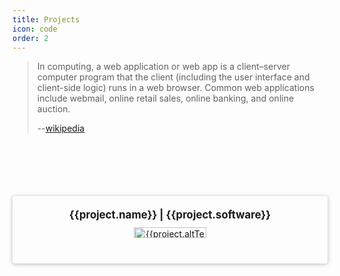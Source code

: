 ```yaml
---
title: Projects
icon: code
order: 2
---
```



<blockquote>
    <p>In computing, a web application or web app is a client–server computer program that the client
        (including the user interface and client-side logic) runs in a web browser. Common web
        applications include webmail, online retail sales, online banking, and online auction.</p>
    <p>--<a href="https://en.wikipedia.org/wiki/Web_application" target="_blank">wikipedia</a></p>
</blockquote>

<div class="container">
  <div class="col-sm-4 portfolio-item column" itemscope itemtype="https://schema.org/SoftwareApplication" v-for= "(project, index) in projects">
      <div class="appTitle">
          <span itemprop="name">{{project.name}}</span> | <span class="blue"
              itemprop="operatingSystem">{{project.software}}</span>
      </div>
      <link itemprop="applicationCategory" :href="project.schema" />
      <a :href="project.link" class="portfolio-link" target="_blank">
          <img :src="project.img" class="img-responsive"
              alt="{{project.altText}}">
      </a>
  </div>
</div>

<script>
  export default {
    data: () => ({
        projects: [
            {
                name: "CatchThatBus",
                software: "Browser",
                schema: "https://schema.org/DeveloperApplication",
                link: "https://m.catchthatbus.com",
                img: "/img/portfolio/catchthatbus.gif",
                altText: "Book Malaysia and Singapore Bus Ticket Online | CatchThatBus"
            },
            {
                name: "Trokka Attraction",
                software: "Browser",
                schema: "https://schema.org/DeveloperApplication",
                link: "https://m.trokka.com/attraction",
                img: "/img/portfolio/trokka.gif",
                altText: "Trokka.com | Book Attractions and Tours for Your Next Holiday"
            },
            {
                name: "CatchThatBus APP",
                software: "IOS APP",
                schema: "https://schema.org/DeveloperApplication",
                link: "https://apps.apple.com/my/app/catchthatbus/id1025824078",
                img: "https://is1-ssl.mzstatic.com/image/thumb/Purple113/v4/ad/b9/3b/adb93b8f-08b6-ac23-8f9e-906f7b2529c2/pr_source.png/230x0w.png",
                altText: "Book Malaysia and Singapore Bus Ticket Online | CatchThatBus"
            },
            {
                name: "klang Sentral",
                software: "Browser",
                schema: "https://schema.org/DeveloperApplication",
                link: "https://klangsentral.com/#/",
                img: "/img/portfolio/klang.gif",
                altText: "Book Malaysia and Singapore Bus Ticket Online | klangsentral"
            },
            {
                name: "Command Line Dictionary",
                software: "TERMINAL",
                schema: "https://schema.org/DeveloperApplication",
                link: "https://github.com/heartstchr/dic",
                img: "/img/portfolio/dictionary.png",
                altText: "CLI for Dictionary"
            },
            {
                name: "Partner Dashboard Upstox",
                software: "Browser",
                schema: "https://schema.org/BusinessApplication",
                link: "https://upstox.com/sub-broker/",
                img: "/img/portfolio/partnerUpstox.png",
                altText: "Open a Sub-Broker account with Upstox"
            },
            {
                name: "Open Demat Account for Upstox",
                software: "Browser",
                schema: "https://schema.org/BusinessApplication",
                link: "https://upstox.com/open-demat-account/",
                img: "/img/portfolio/openDemat.png",
                altText: "Open a Demat Account Online - Demat Account Opening at Upstox"
            },
            {
                name: "CallMatrix",
                software: "Browser",
                schema: "https://schema.org/BusinessApplication",
                link: "https://www.callmatrix.io/",
                img: "/img/portfolio/callmatrix.png",
                altText: "CallMatrix - Call Intelligence, Marketing &amp; Analytics Platform"
            },
            {
                name: "Stock Market",
                software: "Browser",
                schema: "https://schema.org/BusinessApplication",
                link: "https://github.com/heartstchr/StockMarket",
                img: "/img/portfolio/stocks.png",
                altText: "Consuming socket data and plot realtime d3 graph"
            },
            {
                name: "Liqx App | Liqur delivery app",
                software: "Photoshop",
                schema: "https://schema.org/BusinessApplication",
                link: "https://www.behance.net/gallery/74532693/Liqx",
                img: "/img/portfolio/liqx.png",
                altText: "UI design for liqur delivery app"
            },
        ]
    })
  }
</script>
<style>
    .appTitle{
        margin-bottom:10px;
        font-size: 1.2em;
        font-weight: bold;
    }
    blockquote {
        margin-bottom:100px;
    }
    .portfolio-link img{
        width:50%;
    }
    .portfolio-item {
        padding:20px;
        box-shadow: 0 1px 6px 0 #20212451;
        border-radius: 4px;
        margin-bottom: 30px;
    }
    .container {
        display: grid;
        grid-template-columns: repeat(auto-fit, minmax(200px, 1fr));
        grid-gap: 20px;
        width: 100%;
        margin: 20px auto;
    }

    .column {
        padding: 20px;
        text-align: center;
    }
</style>